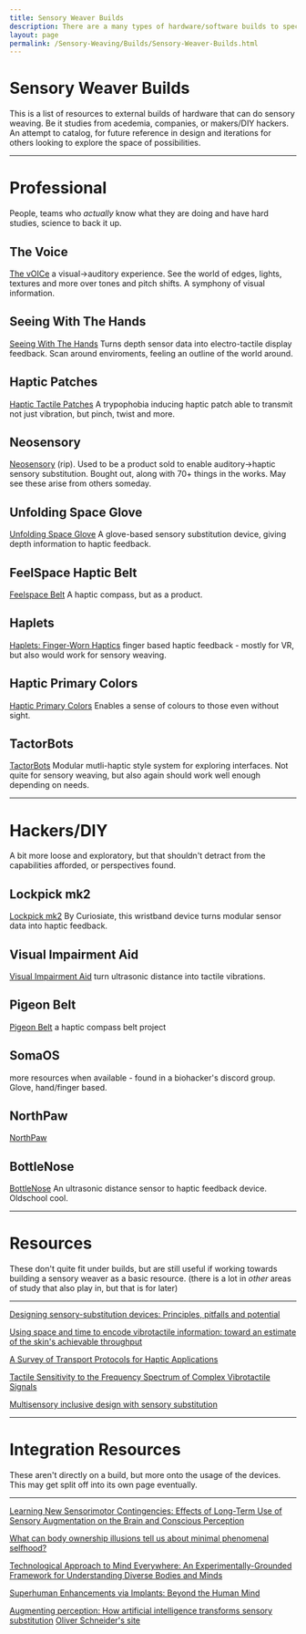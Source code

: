 ```yaml
---
title: Sensory Weaver Builds
description: There are a many types of hardware/software builds to specific sensory weavers.
layout: page
permalink: /Sensory-Weaving/Builds/Sensory-Weaver-Builds.html
---
```



# Sensory Weaver Builds
This is a list of resources to external builds of hardware that can do sensory weaving. Be it studies from acedemia, companies, or makers/DIY hackers. An attempt to catalog, for future reference in design and iterations for others looking to explore the space of possibilities. 

---

# Professional
People, teams who *actually* know what they are doing and have hard studies, science to back it up.


## The Voice
[The vOICe](https://seeingwithsound.com)
a visual->auditory experience. See the world of edges, lights, textures and more over tones and pitch shifts. A symphony of visual information.

## Seeing With The Hands
[Seeing With The Hands](https://seeingwiththehands.com)
Turns depth sensor data into electro-tactile display feedback. Scan around enviroments, feeling an outline of the world around. 

## Haptic Patches
[Haptic Tactile Patches](https://techxplore.com/news/2024-11-haptic-patch-transmits-complexity-skin.html)
A trypophobia inducing haptic patch able to transmit not just vibration, but pinch, twist and more. 

## Neosensory
[Neosensory](https://neosensory.com)
(rip).  Used to be a product sold to enable auditory->haptic sensory substitution. Bought out, along with 70+ things in the works. May see these arise from others someday.

## Unfolding Space Glove
[Unfolding Space Glove](https://github.com/jakobkilian/unfolding-space)
A glove-based sensory substitution device, giving depth information to haptic feedback.

## FeelSpace Haptic Belt
[Feelspace Belt](https://feelspace.de/en/)
A haptic compass, but as a product.

## Haplets
[Haplets: Finger-Worn Haptics](https://www.frontiersin.org/journals/virtual-reality/articles/10.3389/frvir.2021.738613/full)
finger based haptic feedback - mostly for VR, but also would work for sensory weaving.

## Haptic Primary Colors
[Haptic Primary Colors](https://tachilab.org/en/about/hpc.html)
Enables a sense of colours to those even without sight.

## TactorBots
[TactorBots](https://www.ranzhourobot.com/tactorbots)
Modular mutli-haptic style system for exploring interfaces. Not quite for sensory weaving, but also again should work well enough depending on needs.

---

# Hackers/DIY
A bit more loose and exploratory, but that shouldn't detract from the capabilities afforded, or perspectives found.


## Lockpick mk2
[Lockpick mk2](https://curiosiate.com/sensory-weaver-mk2-lockpick/)
By Curiosiate, this wristband device turns modular sensor data into haptic feedback.

## Visual Impairment Aid
[Visual Impairment Aid](https://www.instructables.com/VIA-Visual-Impairment-Aid-Haptic-Sound-Feedbac/)
turn ultrasonic distance into tactile vibrations.

## Pigeon Belt
[Pigeon Belt](https://www.youtube.com/watch?v=HRChZkY1ff0)
a haptic compass belt project

## SomaOS 
more resources when available - found in a biohacker's discord group.
Glove, hand/finger based.

## NorthPaw
[NorthPaw](https://web.archive.org/web/20220628061346/https://sensebridge.net/)

## BottleNose
[BottleNose](https://www.youtube.com/watch?v=voGVwniAL7Y)
An ultrasonic distance sensor to haptic feedback device. Oldschool cool. 


---

# Resources
These don't quite fit under builds, but are still useful if working towards building a sensory weaver as a basic resource. (there is a lot in *other* areas of study that also play in, but that is for later)

---

[Designing sensory-substitution devices: Principles, pitfalls and potential](https://journals.sagepub.com/doi/10.3233/RNN-160647)

[Using space and time to encode vibrotactile information: toward an estimate of the skin's achievable throughput](https://pubmed.ncbi.nlm.nih.gov/26080756/)

[A Survey of Transport Protocols for Haptic Applications](https://ieeexplore.ieee.org/abstract/document/6377390)

[Tactile Sensitivity to the Frequency Spectrum of Complex Vibrotactile Signals](https://www.biorxiv.org/content/10.1101/2023.11.10.566309v1.full)

[Multisensory inclusive design with sensory substitution](https://cognitiveresearchjournal.springeropen.com/articles/10.1186/s41235-020-00240-7)

---

# Integration Resources
These aren't directly on a build, but more onto the usage of the devices. This may get split off into its own page eventually. 

---

[Learning New Sensorimotor Contingencies: Effects of Long-Term Use of Sensory Augmentation on the Brain and Conscious Perception](https://journals.plos.org/plosone/article?id=10.1371/journal.pone.0166647)

[What can body ownership illusions tell us about minimal phenomenal selfhood?](https://www.frontiersin.org/journals/human-neuroscience/articles/10.3389/fnhum.2014.00946/full)

[Technological Approach to Mind Everywhere: An Experimentally-Grounded Framework for Understanding Diverse Bodies and Minds](https://www.frontiersin.org/journals/systems-neuroscience/articles/10.3389/fnsys.2022.768201/full)

[Superhuman Enhancements via Implants: Beyond the Human Mind](https://www.mdpi.com/2409-9287/5/3/14)

[Augmenting perception: How artificial intelligence transforms sensory substitution](https://www.sciencedirect.com/science/article/pii/S1053810022000125)
[Oliver Schneider's site](http://oliverschneider.ca)

